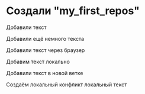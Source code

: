 # Создали "my_first_repos" 

Добавили текст

Добавили ещё немного текста

Добавили текст через браузер

Добавим текст локально

Добавили текст в новой ветке

Создаём локальный конфликт локальный текст